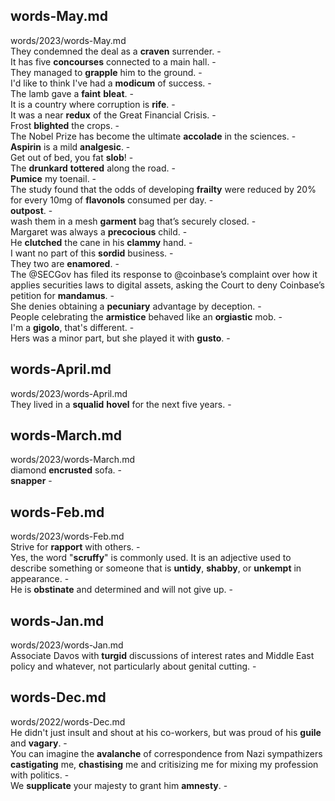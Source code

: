 ## words-May.md ##  
words/2023/words-May.md  
They condemned the deal as a **craven** surrender. -  
It has five **concourses** connected to a main hall. -  
They managed to **grapple** him to the ground. -  
I'd like to think I've had a **modicum** of success. -  
The lamb gave a **faint** **bleat**. -  
It is a country where corruption is **rife**. -  
It was a near **redux** of the Great Financial Crisis. -  
Frost **blighted** the crops. -  
The Nobel Prize has become the ultimate **accolade** in the sciences. -  
**Aspirin** is a mild **analgesic**. -  
Get out of bed, you fat **slob**! -  
The **drunkard** **tottered** along the road. -  
**Pumice** my toenail. -  
The study found that the odds of developing **frailty** were reduced by 20% for every 10mg of **flavonols** consumed per day. -  
**outpost**. -  
wash them in a mesh **garment** bag that’s securely closed. -  
Margaret was always a **precocious** child. -  
He **clutched** the cane in his **clammy** hand. -  
I want no part of this **sordid** business. -  
They two are **enamored**. -  
The @SECGov has filed its response to @coinbase’s complaint over how it applies securities laws to digital assets, asking the Court to deny Coinbase’s petition for **mandamus**. -  
She denies obtaining a **pecuniary** advantage by deception. -  
People celebrating the **armistice** behaved like an **orgiastic** mob. -  
I'm a **gigolo**, that's different. -  
Hers was a minor part, but she played it with **gusto**. -  

## words-April.md ##  
words/2023/words-April.md  
They lived in a **squalid** **hovel** for the next five years. -  

## words-March.md ##  
words/2023/words-March.md  
diamond **encrusted** sofa. -  
**snapper** -  

## words-Feb.md ##  
words/2023/words-Feb.md  
Strive for **rapport** with others. -  
Yes, the word "**scruffy**" is commonly used. It is an adjective used to describe something or someone that is **untidy**, **shabby**, or **unkempt** in appearance. -  
He is **obstinate** and determined and will not give up. -  

## words-Jan.md ##  
words/2023/words-Jan.md  
Associate Davos with **turgid** discussions of interest rates and Middle East policy and whatever, not particularly about genital cutting. -  

## words-Dec.md ##  
words/2022/words-Dec.md  
He didn't just insult and shout at his co-workers, but was proud of his **guile** and **vagary**. -  
You can imagine the **avalanche** of correspondence from Nazi sympathizers **castigating** me, **chastising** me and critisizing me for mixing my profession with politics. -  
We **supplicate** your majesty to grant him **amnesty**. -  

